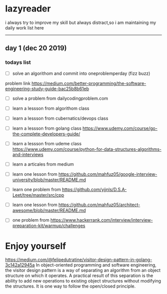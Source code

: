 # lazyreader
i always try to improve my skill but always distract,so i am maintaining my daily work list here



----------------------------------------
## day 1 (dec 20 2019)

### todays list
- [ ] solve an algorithom and commit into oneproblemperday (fizz buzz)

 problem link https://medium.com/better-programming/the-software-engineering-study-guide-bac25b8b61eb
 
 - [ ] solve a problem from dailycodingproblem.com
 
 - [ ] learn a lessson from algorithom class
 
 - [ ] learn a lessson from cubernatics/devops class 
 
 - [ ] learn a lessson from golang class https://www.udemy.com/course/go-the-complete-developers-guide/
 
 - [ ] learn a lessson from udeme  class https://www.udemy.com/course/python-for-data-structures-algorithms-and-interviews
 
  - [ ] learn a articales from medium
  
  - [ ] learn one lesson from https://github.com/mahfuz05/google-interview-university/blob/master/README.md
  
  - [ ] learn one problem from https://github.com/yjjnls/D.S.A-Leet/tree/master/src/cpp
  
  - [ ] learn one lesson from https://github.com/mahfuz05/architect-awesome/blob/master/README.md
  
  - [ ] one problem from https://www.hackerrank.com/interview/interview-preparation-kit/warmup/challenges
  
  Enjoy yourself 
===============================================================================================

https://medium.com/@felipedutratine/visitor-design-pattern-in-golang-3c142a12945a
In object-oriented programming and software engineering, the visitor design pattern is a way of separating an algorithm from an object structure on which it operates. A practical result of this separation is the ability to add new operations to existing object structures without modifying the structures. It is one way to follow the open/closed principle.

